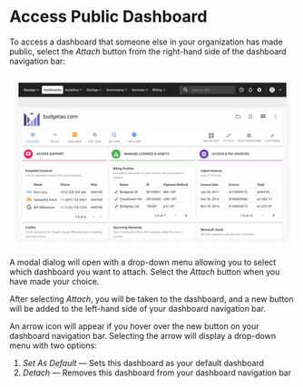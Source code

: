 # Access Public Dashboard

To access a dashboard that someone else in your organization has made public, select the _Attach_ button from the right-hand side of the dashboard navigation bar:

![A screenshot the default CMP dashboard](../.gitbook/assets/cmp-dashboard.png)

A modal dialog will open with a drop-down menu allowing you to select which dashboard you want to attach. Select the _Attach_ button when you have made your choice.

After selecting _Attach_, you will be taken to the dashboard, and a new button will be added to the left-hand side of your dashboard navigation bar.

An arrow icon will appear if you hover over the new button on your dashboard navigation bar. Selecting the arrow will display a drop-down menu with two options:

1. _Set As Default_ — Sets this dashboard as your default dashboard
2. _Detach_ — Removes this dashboard from your dashboard navigation bar
